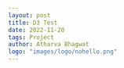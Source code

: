 ```yaml
---
layout: post
title: D3 Test
date: 2022-11-20
tags: Project
author: Atharva Bhagwat
logo: "images/logo/nohello.png"
---
```


<script>
    console.log("Active");
    var div = d3.select("#chart");
    div.append("svg")
        .attr("width", 500)
        .attr("height", 500)
        .attr("id", "svg-circle");
    var svgCircle = d3.select("#svg-circle");
    svgCircle.append("circle")
        .attr("cx",100)
        .attr("cy", 100)
        .attr("r", 90)
        .attr("fill", "red");
</script>

<div id="chart">
</div>